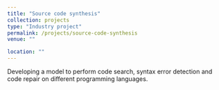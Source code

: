 ```yaml
---
title: "Source code synthesis"
collection: projects
type: "Industry project"
permalink: /projects/source-code-synthesis
venue: ""

location: ""
---
```

Developing a model to perform code search, syntax error detection and code repair on different programming
languages.
